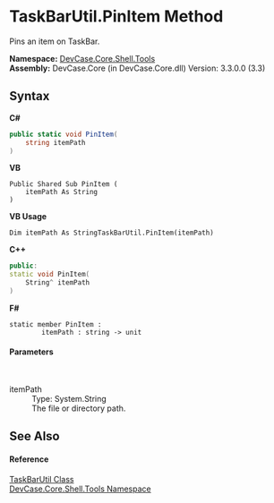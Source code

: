 # TaskBarUtil.PinItem Method 
 

Pins an item on TaskBar.

**Namespace:**&nbsp;<a href="N_DevCase_Core_Shell_Tools">DevCase.Core.Shell.Tools</a><br />**Assembly:**&nbsp;DevCase.Core (in DevCase.Core.dll) Version: 3.3.0.0 (3.3)

## Syntax

**C#**<br />
``` C#
public static void PinItem(
	string itemPath
)
```

**VB**<br />
``` VB
Public Shared Sub PinItem ( 
	itemPath As String
)
```

**VB Usage**<br />
``` VB Usage
Dim itemPath As StringTaskBarUtil.PinItem(itemPath)
```

**C++**<br />
``` C++
public:
static void PinItem(
	String^ itemPath
)
```

**F#**<br />
``` F#
static member PinItem : 
        itemPath : string -> unit 

```


#### Parameters
&nbsp;<dl><dt>itemPath</dt><dd>Type: System.String<br />The file or directory path.</dd></dl>

## See Also


#### Reference
<a href="T_DevCase_Core_Shell_Tools_TaskBarUtil">TaskBarUtil Class</a><br /><a href="N_DevCase_Core_Shell_Tools">DevCase.Core.Shell.Tools Namespace</a><br />